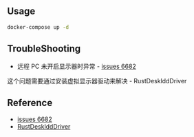 ## Usage

```sh
docker-compose up -d
```

## TroubleShooting

- 远程 PC 未开启显示器时异常 - [issues 6682](#reference)

这个问题需要通过安装虚拟显示器驱动来解决 - RustDesklddDriver



## Reference

- [issues 6682](https://github.com/rustdesk/rustdesk/)
- [RustDesklddDriver](https://github.com/fufesou/RustDeskIddDriver/tree/main/RustDeskIddApp)
